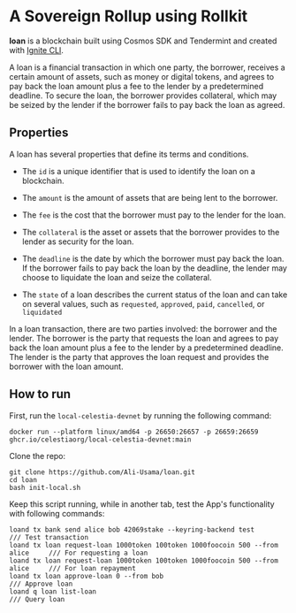 # A Sovereign Rollup using Rollkit
**loan** is a blockchain built using Cosmos SDK and Tendermint and created with [Ignite CLI](https://ignite.com/cli).


A loan is a financial transaction in which one party, the borrower, receives a certain amount of assets, such as money or digital tokens, and agrees to pay back the loan amount plus a fee to the lender by a predetermined deadline. To secure the loan, the borrower provides collateral, which may be seized by the lender if the borrower fails to pay back the loan as agreed.

## Properties
A loan has several properties that define its terms and conditions.

- The `id` is a unique identifier that is used to identify the loan on a blockchain.

- The `amount` is the amount of assets that are being lent to the borrower.

- The `fee` is the cost that the borrower must pay to the lender for the loan.

- The `collateral` is the asset or assets that the borrower provides to the lender as security for the loan.

- The `deadline` is the date by which the borrower must pay back the loan. If the borrower fails to pay back the loan by the deadline, the lender may choose to liquidate the loan and seize the collateral.

- The `state` of a loan describes the current status of the loan and can take on several values, such as `requested`, `approved`, `paid`, `cancelled`, or `liquidated`


In a loan transaction, there are two parties involved: the borrower and the lender. The borrower is the party that requests the loan and agrees to pay back the loan amount plus a fee to the lender by a predetermined deadline. The lender is the party that approves the loan request and provides the borrower with the loan amount.


## How to run

First, run the `local-celestia-devnet` by running the following command:

```
docker run --platform linux/amd64 -p 26650:26657 -p 26659:26659 ghcr.io/celestiaorg/local-celestia-devnet:main
```

Clone the repo: 
```
git clone https://github.com/Ali-Usama/loan.git
cd loan
bash init-local.sh
```

Keep this script running, while in another tab, test the App's functionality with following commands:
```
loand tx bank send alice bob 42069stake --keyring-backend test                /// Test transaction
loand tx loan request-loan 1000token 100token 1000foocoin 500 --from alice     /// For requesting a loan
loand tx loan request-loan 1000token 100token 1000foocoin 500 --from alice     /// For loan repayment
loand tx loan approve-loan 0 --from bob                                        /// Approve loan
loand q loan list-loan                                                         /// Query loan
```